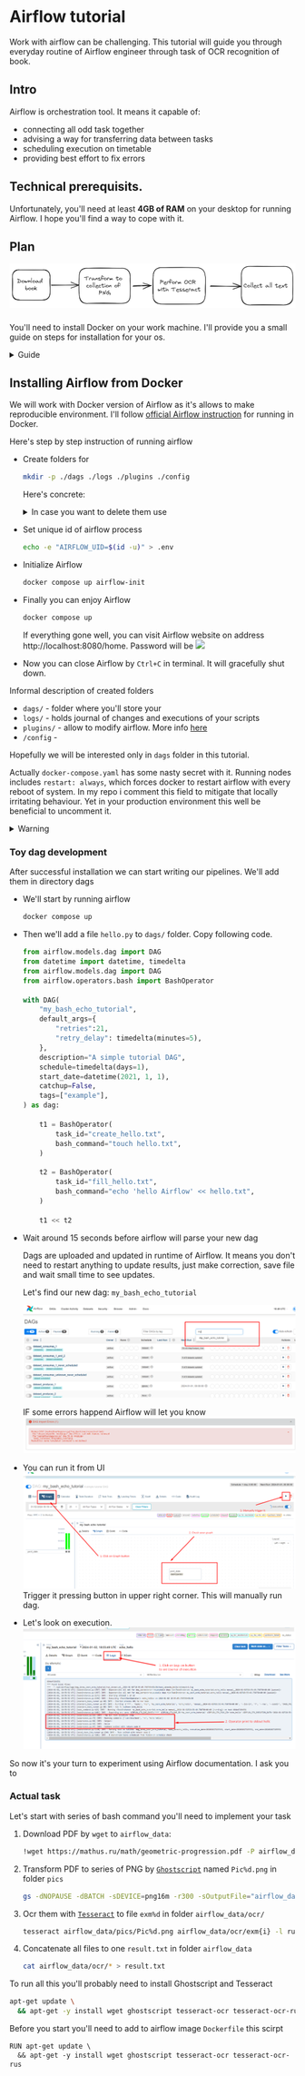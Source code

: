 # Airflow tutorial

Work with airflow can be challenging. This tutorial will guide you through everyday routine of Airflow engineer through task of OCR recognition of book.

## Intro
Airflow is orchestration tool. It means it capable of: 
- connecting all odd task together 
- advising a way for transferring data between tasks
- scheduling execution on timetable
- providing best effort to fix errors

## Technical prerequisits. 
Unfortunately, you'll need at least **4GB of RAM** on your desktop for running Airflow. I hope you'll find a way to cope with it.

## Plan


![Pipeline](assets/graphs/pipeline.excalidraw.png)

###

You'll need to install Docker on your work machine. I'll provide you a small guide on steps for installation for your os.


<details>
<summary>Guide</summary>
<div><ul>
    <li> Linux
        <div>       
        Follow steps of <a href="https://docs.docker.com/engine/install/ubuntu/">official Docker Guide</a>. It's free :)
        </div>
    </li>
    <li> Windows
        <ul> 
            <li> If you already have WSL2
                <div> 
                Then you can proceed with similar steps for Linux.
                You can modify RAM for wsl with <a href="https://learn.microsoft.com/en-us/answers/questions/1296124/how-to-increase-memory-and-cpu-limits-for-wsl2-win">question</a> from official Microsoft forum.
                </div>
            </li>    
            <li> If you don't have WSL2
                <div>
                Install WSL2. Follow <a href="https://learn.microsoft.com/en-us/windows/wsl/install">official Microsoft guide</a>. I recommend use to choose Ubuntu 20.04 as your unix system. 
                </div>
            </li>
        </ul>
    </li>
</ul></div>
</details>

## Installing Airflow from Docker 

We will work with Docker version of Airflow as it's allows to make reproducible environment. I'll follow [official Airflow instruction]( https://airflow.apache.org/docs/apache-airflow/stable/howto/docker-compose/index.html) for running in Docker.

Here's step by step instruction of running airflow
- Create folders for 
    ```bash
    mkdir -p ./dags ./logs ./plugins ./config
    ```
    Here's concrete:
    

    <details>
    <summary>In case you want to delete them use</summary>
    sudo rm -r  ./dags ./logs ./plugins ./config
    </details>
- Set unique id of airflow process
    ```bash
    echo -e "AIRFLOW_UID=$(id -u)" > .env
    ```
- Initialize Airflow
    ```bash
    docker compose up airflow-init
    ```
- Finally you can enjoy Airflow
    ```bash
    docker compose up
    ```
    If everything gone well, you can visit Airflow website on address http://localhost:8080/home. Password will be 
    ![](assets/airflow_ui.png)
- Now you can close Airflow by `Ctrl+C` in terminal. It will gracefully shut down.

Informal description of created folders
- `dags/` - folder where you'll store your  
- `logs/` - holds journal of changes and executions of your scripts
- `plugins/` - allow to modify airflow. More info [here](https://airflow.apache.org/docs/apache-airflow/stable/authoring-and-scheduling/plugins.html)
- `/config` -  

Hopefully we will be interested only in `dags` folder in this tutorial.

Actually `docker-compose.yaml` has some nasty secret with it. Running nodes includes `restart: always`, which forces docker to restart airflow with every reboot of system. In my repo i comment this field to mitigate that locally irritating behaviour. Yet in your production environment this well be beneficial to uncomment it.

<details>
    <summary>Warning</summary>
    Don't forget to run docker compose down, when you stop. 
</details>

### Toy dag development


After successful installation we can start writing our pipelines. We'll add them in directory dags

- We'll start by running airflow
    ```bash
    docker compose up
    ```
- Then we'll add a file `hello.py` to `dags/` folder. Copy following code.
    ```python
    from airflow.models.dag import DAG
    from datetime import datetime, timedelta
    from airflow.models.dag import DAG
    from airflow.operators.bash import BashOperator

    with DAG(
        "my_bash_echo_tutorial",
        default_args={
            "retries":21,
            "retry_delay": timedelta(minutes=5),
        },
        description="A simple tutorial DAG",
        schedule=timedelta(days=1),
        start_date=datetime(2021, 1, 1),
        catchup=False,
        tags=["example"],
    ) as dag:

        t1 = BashOperator(
            task_id="create_hello.txt",
            bash_command="touch hello.txt",
        )

        t2 = BashOperator(
            task_id="fill_hello.txt",
            bash_command="echo 'hello Airflow' << hello.txt",
        )

        t1 << t2
    ```

- Wait around 15 seconds before airflow will parse your new dag
   
    Dags are uploaded and updated in runtime of Airflow. It means you don't need to restart anything to update results, just make correction, save file and wait small time to see updates.

    Let's find our new dag:
    `my_bash_echo_tutorial`

    ![](assets/airflow_screenshots/search.png)


    IF some errors happend Airflow will let you know
    ![](assets/airflow_screenshots/error.png)
- You can run it from UI
    ![](assets/airflow_screenshots/workflow.png)
    Trigger it pressing button in upper right corner. This will manually run dag.
- Let's look on execution. 
    ![](assets/airflow_screenshots/execution_result.png)

So now it's your turn to experiment using Airflow documentation. I ask you to

### Actual task

Let's start with series of bash command you'll need to implement your task

1. Download PDF by `wget` to `airflow_data`:
    ```bash
    !wget https://mathus.ru/math/geometric-progression.pdf -P airflow_data/
    ```

2. Transform PDF to series of PNG by [`Ghostscript`](https://www.ghostscript.com/) named `Pic%d.png` in folder `pics`
    ```bash
    gs -dNOPAUSE -dBATCH -sDEVICE=png16m -r300 -sOutputFile="airflow_data/pics/Pic%d.png" geometric-progression.pdf.pdf
    ```
3. Ocr them with [`Tesseract`](https://tesseract-ocr.github.io/) to file `exm%d` in folder `airflow_data/ocr/`
    ```bash
    tesseract airflow_data/pics/Pic%d.png airflow_data/ocr/exm{i} -l rus+equ
    ```
4. Concatenate all files to one `result.txt` in folder `airflow_data`

    ```bash
    cat airflow_data/ocr/* > result.txt
    ```

To run all this you'll probably need to install Ghostscript and Tesseract

```bash
apt-get update \
  && apt-get -y install wget ghostscript tesseract-ocr tesseract-ocr-rus 
```

Before you start you'll need to add to airflow image `Dockerfile` this scirpt
```Docker
RUN apt-get update \
  && apt-get -y install wget ghostscript tesseract-ocr tesseract-ocr-rus 
```